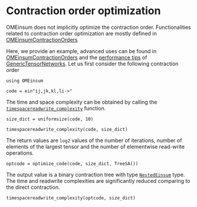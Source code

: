 # Contraction order optimization

OMEinsum does not implicitly optimize the contraction order.
Functionalities related to contraction order optimization are mostly defined in [OMEinsumContractionOrders](https://github.com/TensorBFS/OMEinsumContractionOrders.jl)

Here, we provide an example, advanced uses can be found in [OMEinsumContractionOrders](https://github.com/TensorBFS/OMEinsumContractionOrders.jl) and the [performance tips](https://queracomputing.github.io/GenericTensorNetworks.jl/dev/performancetips/) of [GenericTensorNetworks](https://github.com/QuEraComputing/GenericTensorNetworks.jl).
Let us first consider the following contraction order

```@example 3
using OMEinsum

code = ein"ij,jk,kl,li->"
```

The time and space complexity can be obtained by calling the [`timespacereadwrite_complexity`](@ref) function.
```@example 3
size_dict = uniformsize(code, 10)

timespacereadwrite_complexity(code, size_dict)
```

The return values are `log2` values of the number of iterations, number of elements of the largest tensor and the number of elementwise read-write operations.

```@example 3
optcode = optimize_code(code, size_dict, TreeSA())
```

The output value is a binary contraction tree with type [`NestedEinsum`](@ref) type.
The time and readwrite complexities are significantly reduced comparing to the direct contraction.

```@example 3
timespacereadwrite_complexity(optcode, size_dict)
```
